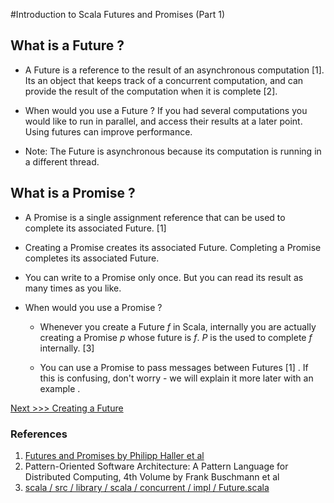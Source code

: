 
#Introduction to Scala Futures and Promises
(Part 1)

## What is a Future ?

* A Future is a reference to the result of an asynchronous computation [1]. Its an object that keeps track of a concurrent computation, and can provide the result of the computation when it is complete [2].

* When would you use a Future ? If you had several computations you would like to run in parallel, and access their results  at a later point. Using futures can improve performance.

* Note: The Future is asynchronous because its computation is running in a different thread.


## What is a Promise ?

* A Promise is a single assignment reference that can be used to complete its associated Future. [1]

* Creating a Promise creates its associated Future. Completing a Promise completes its associated Future.

* You can write to a Promise only once. But you can read its result as many times as you like.

* When would you use a Promise ?

   * Whenever you create a Future *f* in Scala, internally you are actually creating a Promise *p* whose future is *f*. *P* is the used to complete *f* internally. [3]

   * You can use a Promise to pass messages between Futures [1] . If this is confusing, don't worry - we will explain it more later with an example .


[Next >>> Creating a Future](https://github.com/ikenna/scalafutures/blob/master/docs/2_Creating_Futures.md)


### References

1.  [Futures and Promises by Philipp Haller et al](http://docs.scala-lang.org/overviews/core/futures.html)
2.  Pattern-Oriented Software Architecture: A Pattern Language for Distributed Computing, 4th Volume by  Frank Buschmann  et al
3.  [ scala / src / library / scala / concurrent / impl / Future.scala ](https://github.com/scala/scala/blob/master/src/library/scala/concurrent/impl/Future.scala)